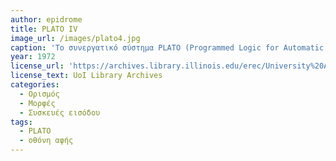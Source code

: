 ```yaml
---
author: epidrome
title: PLATO IV 
image_url: /images/plato4.jpg
caption: 'Το συνεργατικό σύστημα PLATO (Programmed Logic for Automatic Teaching Operations) ξεκίνησε με στόχο την τηλε-εκπαίδευση, ενσωμάτωσε σταδιακά μια σειρά από καινοτομίες διάδρασης, όπως είναι η οθόνης αφής, τα εικονοστοιχεία, ο απευθείας χειρισμός αντικειμένων, και ένα σύνολο από εκπαιδευτικές τεχνολογίες.'
year: 1972 
license_url: 'https://archives.library.illinois.edu/erec/University%20Archives/1505050/BrownBag/BBPlatoIV.htm' 
license_text: UoI Library Archives 
categories:
  - Ορισμός 
  - Μορφές
  - Συσκευές εισόδου
tags:
  - PLATO 
  - οθόνη αφής 
---
```

